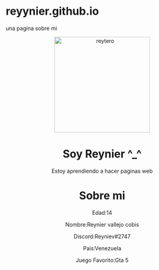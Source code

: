 # reyynier.github.io
una pagina sobre mi

<body>
          <header>
          <div class="imagen"><img src="https://scontent.fmar4-1.fna.fbcdn.net/v/t1.6435-9/180924814_863607014587063_8180373074061021175_n.jpg?_nc_cat=101&ccb=1-7&_nc_sid=09cbfe&_nc_ohc=9BnBvaqKblgAX_n9Qa2&tn=QPrqV7TyMf-anunv&_nc_ht=scontent.fmar4-1.fna&oh=00_AT-50gVeXN4JGcMWHDT2iBBai7C0esqaRncryjmlY-m-jg&oe=63386202" alt="reytero" width="250px"></div>
          <div class="contenido">
            <h1>Soy Reynier ^_^</h1>
            <p>Estoy aprendiendo a hacer paginas web</p>
                    <h1>Sobre mi</h1> 
         <p>Edad:14</p> 
          <p>Nombre:Reynier vallejo cobis</p>
          <p>Discord:Reyniev#2747</p>
          <p>Pais:Venezuela</p>
          <p>Juego Favorito:Gta 5</p>
        </div>  
       </header>
        
          
    
</body>
</html>

